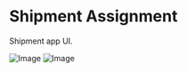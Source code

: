 # Shipment Assignment

Shipment app UI.


![Image](https://i.ibb.co/Cmj4Y6X/Whats-App-Image-2019-09-04-at-22-13-56-1.jpg)
![Image](https://i.ibb.co/kGH1fw7/Whats-App-Image-2019-09-04-at-22-13-56.jpg)
